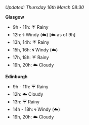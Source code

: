 *Updated: Thursday 16th March 08:30*

**Glasgow**

* 9h - 11h: :umbrella: Rainy
* 12h: :cyclone: Windy (:cloud:) [:cloud: as of 9h]
* 13h, 14h: :umbrella: Rainy
* 15h, 16h: :cyclone: Windy (:cloud:)
* 17h, 18h: :umbrella: Rainy
* 19h, 20h: :cloud: Cloudy

**Edinburgh**

* 9h - 11h: :umbrella: Rainy
* 12h: :cloud: Cloudy
* 13h: :umbrella: Rainy
* 14h - 18h: :cyclone: Windy (:cloud:)
* 19h, 20h: :cloud: Cloudy

